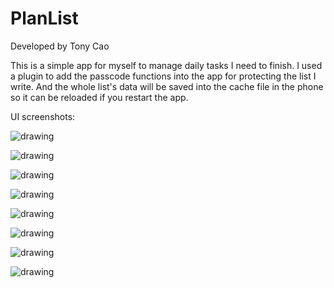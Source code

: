 # PlanList

Developed by Tony Cao

This is a simple app for myself to manage daily tasks I need to finish. I used a plugin to add the passcode functions into the app for protecting the list I write. And the whole list's data will be saved into the cache file in the phone so it can be reloaded if you restart the app.


UI screenshots:

![drawing](https://github.com/DiligentTony/Projects/blob/master/PlanList/Screenshots/IMG_3265.jpg)

![drawing](https://github.com/DiligentTony/Projects/blob/master/PlanList/Screenshots/IMG_3266.jpg)

![drawing](https://github.com/DiligentTony/Projects/blob/master/PlanList/Screenshots/IMG_3267.jpg)

![drawing](https://github.com/DiligentTony/Projects/blob/master/PlanList/Screenshots/IMG_3268.jpg)

![drawing](https://github.com/DiligentTony/Projects/blob/master/PlanList/Screenshots/IMG_3269.jpg)

![drawing](https://github.com/DiligentTony/Projects/blob/master/PlanList/Screenshots/IMG_3271.jpg)

![drawing](https://github.com/DiligentTony/Projects/blob/master/PlanList/Screenshots/IMG_3272.jpg)

![drawing](https://github.com/DiligentTony/Projects/blob/master/PlanList/Screenshots/IMG_3263.jpg)
